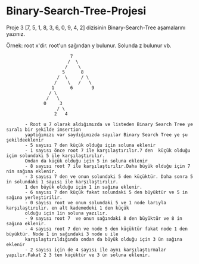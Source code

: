 # Binary-Search-Tree-Projesi

Proje 3
[7, 5, 1, 8, 3, 6, 0, 9, 4, 2] dizisinin Binary-Search-Tree aşamalarını yazınız.

Örnek: root x'dir. root'un sağından y bulunur. Solunda z bulunur vb.
    
                            7
                           /  \
                          /    \
                         5      8 
                       /  \     / \
                      /    \   /   \
                     1      6       9
                    / \  
                   /   \
                  0     3 
                       / \
                      2   4
                      
           - Root u 7 olarak aldığımızda ve listeden Binary Search Tree ye sıralı bir şekilde imsertion 
           yaptığımızı var saydığımızda sayılar Binary Search Tree ye şu şekildeeklenir
           - 5 sayısı 7 den küçük olduğu için soluna eklenir
           - 1 sayısı önce root 7 ile karşılaştırılır.7 den  küçük olduğu içim solundaki 5 ile karşılaştırılır.
           Ondan da küçük olduğu için 5 in soluna eklenir
           - 8 sayısı root 7 ile karşılaştırılır.Daha büyük olduğu için 7 nin sağına eklenir.
           - 3 sayısı 7 den ve onun solundaki 5 den küçüktür. Daha sonra 5 in solundaki 1 sayısı ile karşılaştırılır.
           1 den büyük olduğu için 1 in sağına eklenir.
           - 6 sayısı 7 den küçük fakat solundaki 5 den büyüktür ve 5 in sağına yerleştirilir.
           - 0 sayısı root ve onun solundaki 5 ve 1 node larıyla karşılaştırılır. en alt kademedeki 1 den küçük 
           olduğu için 1in soluna yazılır.
           - 9 sayısı root 7  ve onun sağındaki 8 den büyüktür ve 8 in sağına eklenir.
           - 4 sayısı root 7 den ve node 5 den küçüktür fakat node 1 den büyüktür. Node 1 in sağındaki 3 node u ile 
           karşılaştırıldığında ondan da büyük olduğu için 3 ün sağına eklenir
           - 2 sayısı için de 4 sayısı ile aynı karşılaştırmalar yapılır.Fakat 2 3 ten küçüktür ve 3 ün soluna eklenir.
           

